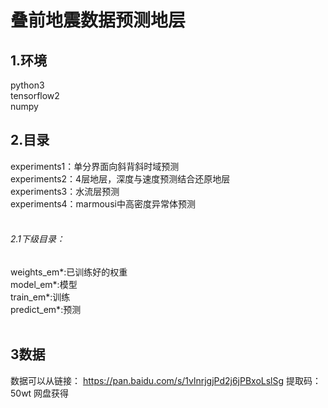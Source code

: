 叠前地震数据预测地层
======

1.环境
------
python3<br>
tensorflow2<br>
numpy<br>

2.目录
-----

experiments1：单分界面向斜背斜时域预测<br>
experiments2：4层地层，深度与速度预测结合还原地层<br>
experiments3：水流层预测<br>
experiments4：marmousi中高密度异常体预测<br>
<br>

###### 2.1下级目录：<br>
weights_em*:已训练好的权重<br>
model_em*:模型<br>
train_em*:训练<br>
predict_em*:预测<br>
<br>

3数据
--------

数据可以从链接：
https://pan.baidu.com/s/1vlnrjgjPd2j6jPBxoLslSg 
提取码：50wt 
网盘获得
